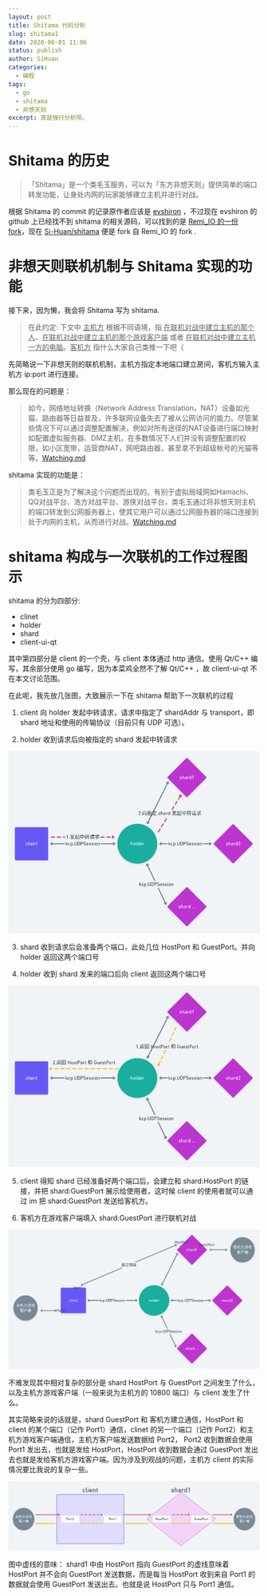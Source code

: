 ```yaml
---
layout: post
title: Shitama 代码分析
slug: shitama1
date: 2020-06-01 11:06
status: publish
author: SiHuan
categories: 
  - 编程
tags: 
  - go
  - shitama
  - 非想天则
excerpt: 真就强行分析呗。
---
```


# Shitama 的历史

> 「Shitama」是一个类毛玉服务，可以为「东方非想天则」提供简单的端口转发功能，让身处内网的玩家能够建立主机并进行对战。

根据 Shitama 的 commit 的记录原作者应该是 [evshiron](https://github.com/evshiron) ，不过现在 evshiron 的 github 上已经找不到 shitama 的相关源码，可以找到的是 [Remi_IO 的一份 fork](https://github.com/u-u-z/shitama)，现在 [Si-Huan/shitama](https://github.com/Si-Huan/shitama) 便是 fork 自 Remi_IO 的 fork .

# 非想天则联机机制与 Shitama 实现的功能

接下来，因为懒，我会将 Shitama 写为 shitama.

> 在此约定: 下文中 <u>主机方</u> 根据不同语境，指 <u>在联机对战中建立主机的那个人</u>、<u>在联机对战中建立主机的那个游戏客户端</u> 或者 <u>在联机对战中建立主机一方的电脑</u>。<u>客机方</u> 指什么大家自己类推一下吧（

先简略说一下非想天则的联机机制，主机方指定本地端口建立房间，客机方输入主机方 ip:port  进行连接。

那么现在的问题是：

> 如今，网络地址转换（Network Address Translation，NAT）设备如光猫、路由器等日益普及，许多联网设备失去了被从公网访问的能力。尽管某些情况下可以通过调整配置解决，例如对所有途径的NAT设备进行端口映射如配置虚拟服务器、DMZ主机，在多数情况下人们并没有调整配置的权限，如小区宽带，运营商NAT，网吧路由器，甚至拿不到超级帐号的光猫等等。[Watching.md](https://github.com/Si-Huan/shitama/blob/master/docs/zh_CN/Watching.md)

shitama 实现的功能是：

> 类毛玉正是为了解决这个问题而出现的。有别于虚拟局域网如Hamachi、QQ对战平台、浩方对战平台、游侠对战平台，类毛玉通过将非想天则主机的端口转发到公网服务器上，使其它用户可以通过公网服务器的端口连接到处于内网的主机，从而进行对战。[Watching.md](https://github.com/Si-Huan/shitama/blob/master/docs/zh_CN/Watching.md)



# shitama 构成与一次联机的工作过程图示

shitama 的分为四部分:

- clinet
- holder
- shard
- client-ui-qt

其中第四部分是 client 的一个壳，与 client 本体通过 http 通信。使用 Qt/C++ 编写，其余部分使用 go 编写，因为本菜鸡全然不了解 Qt/C++ ，故 client-ui-qt 不在本文讨论范围。

在此呢，我先放几张图，大致展示一下在 shitama 帮助下一次联机的过程

1. client 向 holder 发起中转请求，请求中指定了 shardAddr 与 transport，即 shard 地址和使用的传输协议（目前只有 UDP 可选）。

2. holder 收到请求后向被指定的 shard 发起中转请求  

![申请中转](2020-05-31-Shitama_1.assets/how_shitama_work1.png)

3. shard 收到请求后会准备两个端口，此处几位 HostPort 和 GuestPort。并向 holder 返回这两个端口号

4. holder 收到 shard 发来的端口后向 client 返回这两个端口号

![shard 返回端口号](2020-05-31-Shitama_1.assets/how_shitama_work2.png)

5. client 得知 shard 已经准备好两个端口后，会建立和 shard:HostPort 的链接，并把 shard:GuestPort 展示给使用者，这时候 client 的使用者就可以通过 im 把 shard:GuestPort 发送给客机方。

6. 客机方在游戏客户端填入 shard:GuestPort 进行联机对战

![链接建立](2020-05-31-Shitama_1.assets/how_shitama_work3.png)

不难发现其中相对复杂的部分是 shard HostPort 与 GuestPort 之间发生了什么，以及主机方游戏客户端（一般来说为主机方的 10800 端口）与 client 发生了什么。

其实简略来说的话就是，shard GuestPort  和 客机方建立通信，HostPort 和 client 的某个端口（记作 Port1）通信，clinet 的另一个端口（记作 Port2）和主机方游戏客户端通信，主机方客户端发送数据给 Port2， Port2 收到数据会使用 Port1 发出去，也就是发给 HostPort，HostPort 收到数据会通过 GuestPort 发出去也就是发给客机方游戏客户端。因为涉及到观战的问题，主机方 client 的实际情况要比我说的复杂一些。

![how_shitama_work4](2020-05-31-Shitama_1.assets/how_shitama_work4.png)

图中虚线的意味： shard1 中由 HostPort 指向 GuestPort 的虚线意味着 HostPort 并不会向 GuestPort 发送数据，而是每当 HostPort 收到来自 Port1 的数据就会使用 GuestPort 发送出去。也就是说 HostPort 只与 Port1 通信。

